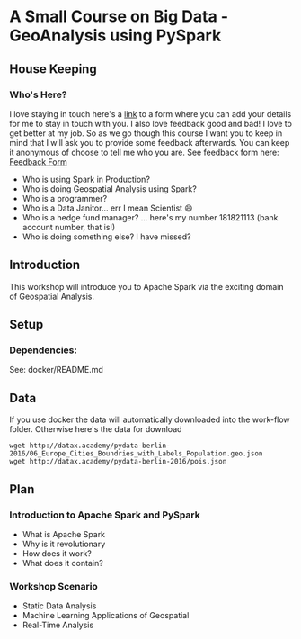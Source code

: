 # A Small Course on Big Data - GeoAnalysis using PySpark

## House Keeping

### Who's Here?

I love staying in touch here's a [link](...) to a form where you can add your details for me to stay in touch with you. I also love feedback good and bad! I love to get better at my job. So as we go though this course I want you to keep in mind that I will ask you to provide some feedback afterwards. You can keep it anonymous of choose to tell me who you are. See feedback form here: [Feedback Form](...)

* Who is using Spark in Production?
* Who is doing Geospatial Analysis using Spark?
* Who is a programmer?
* Who is a Data Janitor... err I mean Scientist :smile:
* Who is a hedge fund manager? ... here's my number 181821113 (bank account number, that is!)
* Who is doing something else? I have missed?

## Introduction

This workshop will introduce you to Apache Spark via the exciting domain of Geospatial Analysis.

## Setup

### Dependencies:

See: docker/README.md

## Data

If you use docker the data will automatically downloaded into the work-flow folder. Otherwise here's the data for download

```
wget http://datax.academy/pydata-berlin-2016/06_Europe_Cities_Boundries_with_Labels_Population.geo.json
wget http://datax.academy/pydata-berlin-2016/pois.json
```

## Plan

### Introduction to Apache Spark and PySpark

* What is Apache Spark
* Why is it revolutionary
* How does it work?
* What does it contain?

### Workshop Scenario

* Static Data Analysis
* Machine Learning Applications of Geospatial
* Real-Time Analysis

